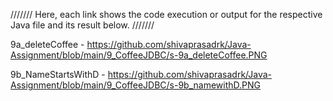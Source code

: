 /////// Here, each link shows the code execution or output for the respective Java file and its result below. ///////

9a_deleteCoffee - https://github.com/shivaprasadrk/Java-Assignment/blob/main/9_CoffeeJDBC/s-9a_deleteCoffee.PNG

9b_NameStartsWithD - https://github.com/shivaprasadrk/Java-Assignment/blob/main/9_CoffeeJDBC/s-9b_namewithD.PNG
